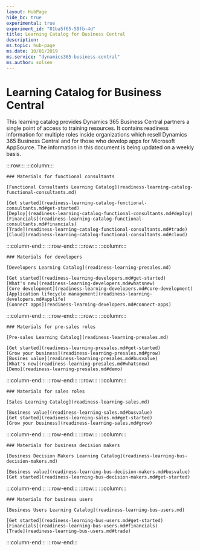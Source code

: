 ```yaml
---
layout: HubPage
hide_bc: true
experimental: true
experiment_id: "81ba5f65-59fb-4d"
title: Learning Catalog for Business Central
description: 
ms.topic: hub-page
ms.date: 10/01/2019
ms.service: "dynamics365-business-central"
ms.author: solsen
---
```


<div id="main" class="v2">
<div class="container">
<h1>Learning Catalog for Business Central</h1>
<p> This learning catalog provides Dynamics 365 Business Central partners a single point of access to training resources. It contains readiness information for multiple roles inside organizations which resell Dynamics 365 Business Central and for those who develop apps for Microsoft AppSource. The information in this document is being updated on a weekly basis.</p>



<!-- ![Universal Windows Platform (UWP)](images/platform-uwp.png)  -->  

:::row:::
    :::column:::
<!-- ![Universal Windows Platform (UWP)](images/platform-uwp.png)  -->  

    ### Materials for functional consultants

    [Functional Consultants Learning Catalog](readiness-learning-catalog-functional-consultants.md)

    [Get started](readiness-learning-catalog-functional-consultants.md#get-started)
    [Deploy](readiness-learning-catalog-functional-consultants.md#deploy)
    [Financials](readiness-learning-catalog-functional-consultants.md#financials)
    [Trade](readiness-learning-catalog-functional-consultants.md#trade)
    [Cloud](readiness-learning-catalog-functional-consultants.md#cloud)

:::column-end:::
:::row-end:::
:::row:::
    :::column:::

    ### Materials for developers

    [Developers Learning Catalog](readiness-learning-presales.md)

    [Get started](readiness-learning-developers.md#get-started)
    [What's new](readiness-learning-developers.md#whatsnew)
    [Core development](readiness-learning-developers.md#core-development)
    [Application lifecycle management](readiness-learning-developers.md#applife)
    [Connect apps](readiness-learning-developers.md#connect-apps)

:::column-end:::
:::row-end:::
:::row:::
:::column:::

    ### Materials for pre-sales roles

    [Pre-sales Learning Catalog](readiness-learning-presales.md)

    [Get started](readiness-learning-presales.md#get-started)
    [Grow your business](readiness-learning-presales.md#grow)
    [Busines value](readiness-learning-presales.md#busvalue)
    [What's new](readiness-learning-presales.md#whatsnew)
    [Demo](readiness-learning-presales.md#demo)

:::column-end:::
:::row-end:::
:::row:::
:::column:::

    ### Materials for sales roles

    [Sales Learning Catalog](readiness-learning-sales.md)

    [Business value](readiness-learning-sales.md#busvalue)
    [Get started](readiness-learning-sales.md#get-started)
    [Grow your business](readiness-learning-sales.md#grow)

:::column-end:::
:::row-end:::
:::row:::
:::column:::

    ### Materials for business decision makers

    [Business Decision Makers Learning Catalog](readiness-learning-bus-decision-makers.md)

    [Business value](readiness-learning-bus-decision-makers.md#busvalue)
    [Get started](readiness-learning-bus-decision-makers.md#get-started)


 :::column-end:::
:::row-end:::
:::row:::
:::column:::

    ### Materials for business users

    [Business Users Learning Catalog](readiness-learning-bus-users.md)

    [Get started](readiness-learning-bus-users.md#get-started)
    [Financials](readiness-learning-bus-users.md#financials)
    [Trade](readiness-learning-bus-users.md#trade)

 :::column-end:::
:::row-end:::
